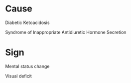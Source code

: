 
# Cause

Diabetic Ketoacidosis

Syndrome of Inappropriate Antidiuretic Hormone Secretion

# Sign

Mental status change

Visual deficit
